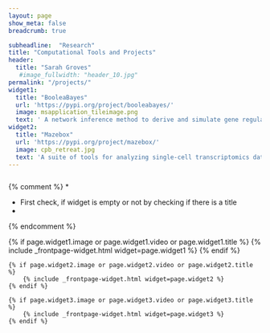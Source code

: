 ```yaml
---
layout: page
show_meta: false
breadcrumb: true

subheadline:  "Research"
title: "Computational Tools and Projects"
header:
  title: "Sarah Groves"
   #image_fullwidth: "header_10.jpg"
permalink: "/projects/"
widget1:
  title: "BooleaBayes"
  url: 'https://pypi.org/project/booleabayes/'
  image: msapplication_tileimage.png
  text: ' A network inference method to derive and simulate gene regulatory networks from transcriptomics data.'
widget2:
  title: "Mazebox"
  url: 'https://pypi.org/project/mazebox/'
  image: cpb_retreat.jpg
  text: 'A suite of tools for analyzing single-cell transcriptomics data.'
---
```


<div id="header-home">
    <div class="row">
        <div class="small-12 columns">
        </div><!-- /.medium-4.columns -->
    </div><!-- /.row -->
</div><!-- /#header-home -->


{% comment %}
*
* First check, if widget is empty or not by checking if there is a title
*
{% endcomment %}
<div class="row t60">
	{% if page.widget1.image or page.widget1.video or page.widget1.title %}
		{% include _frontpage-widget.html widget=page.widget1 %}
	{% endif %}

	{% if page.widget2.image or page.widget2.video or page.widget2.title %}
		{% include _frontpage-widget.html widget=page.widget2 %}
	{% endif %}

	{% if page.widget3.image or page.widget3.video or page.widget3.title %}
		{% include _frontpage-widget.html widget=page.widget3 %}
	{% endif %}
</div><!-- /.row -->


<!-- 
Check out my recently developed projects and computational tools/code that can be applied to your own data. 

<ul>
    {% for post in site.categories.projects %}
    <li><a href="{{ site.url }}{{ site.baseurl }}{{ post.url }}"><stronglist>{{ post.title }}</stronglist></a></li>
    {% endfor %}
</ul> -->
